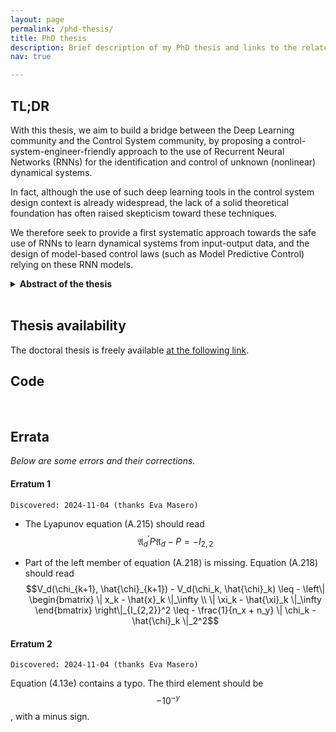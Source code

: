 ```yaml
---
layout: page
permalink: /phd-thesis/
title: PhD thesis
description: Brief description of my PhD thesis and links to the related source codes.
nav: true

---
```


## TL;DR
With this thesis, we aim to build a bridge between the Deep Learning community and the Control System community, by proposing a control-system-engineer-friendly approach to the use of Recurrent Neural Networks (RNNs) for the identification and control of unknown (nonlinear) dynamical systems.

In fact, although the use of such deep learning tools in the control system design context is already widespread, the lack of a solid theoretical foundation has often raised skepticism toward these techniques.

We therefore seek to provide a first systematic approach towards the safe use of RNNs to learn dynamical systems from input-output data, and the design of model-based control laws (such as Model Predictive Control) relying on these RNN models.

<details>
	<summary><b>Abstract of the thesis</b></summary>
    <blockquote>
    This doctoral thesis aims to establish a theoretically-sound framework for the adoption of Recurrent Neural Network (RNN) models in the context of nonlinear system identification and model-based control design. 
    The idea, long advocated by practitioners, of exploiting the remarkable modeling performances of RNNs to learn black-box models of unknown nonlinear systems, and then using such models to synthesize model-based control laws, has already shown considerable potential in many practical applications.<br><br>

    On the other hand, the adoption of these architectures by the control systems community has been so far limited, mainly because the generality of these architectures makes it difficult to attain general properties and to build solid theoretical foundations for their safe and profitable use for control design. <br><br>

    To address these gaps, we first provide a control engineer-friendly description of the most common RNN architectures, i.e., Neural NARXs (NNARXs), Gated Recurrent Units (GRUs), and Long Short-Term Memory networks (LSTMs), as well as their training procedure.
    The stability properties of these architectures are then analyzed, using common nonlinear systems' stability notions such as the Input-to-State Stability (ISS), the Input-to-State Practical Stability (ISPS), and the Incremental Input-to-State Stability ({\delta}ISS).
    In particular, sufficient conditions for these properties are devised for the considered RNN architectures, and it is shown how to enforce these conditions during the training procedure, in order to learn provenly stable RNN models.<br><br>

    Model-based control strategies are then synthesized for these models.
    In particular, nonlinear model predictive control schemes are first designed: in this context, the model's {\delta}ISS is shown to  enable the attainment of nominal  closed-loop stability and, under a suitable design of the control scheme, also robust asymptotic zero-error output regulation.
    Then, an alternative computationally-lightweight control scheme, based on the internal model control strategy, is proposed, and its closed-loop properties are discussed.
    The performances of these control schemes are tested on several nonlinear benchmark systems, demonstrating the potentiality of the proposed framework. <br><br>

    Finally, some fundamental issues for the practical implementation of RNN-based control strategies are mentioned. 
    In particular, we discuss the need for the safety verification of RNN models and their adaptation in front of changes of the plant's behavior, the definition of RNN structures that exploit qualitative physical knowledge of the system to boost the  performances and interpretability of these models, and the problem of designing  control schemes that are robust to the unavoidable plant-model mismatch.
    </blockquote>
</details>

<br/>

## Thesis availability 
The doctoral thesis is freely available [at the following link](https://www.politesi.polimi.it/handle/10589/196384).

## Code
<div class="repo-card" data-repo="bonassifabio/ssnet"></div>

<br/>

## Errata
*Below are some errors and their corrections.*

#### Erratum 1
`Discovered: 2024-11-04 (thanks Eva Masero)` 

* The Lyapunov equation (A.215) should read $$\mathfrak{A}_d^{\prime} P \mathfrak{A}_d - P = -I_{2,2}$$

* Part of the left member of equation (A.218) is missing. Equation (A.218) should read
$$V_d(\chi_{k+1}, \hat{\chi}_{k+1}) - V_d(\chi_k, \hat{\chi}_k) \leq - \left\| \begin{bmatrix}
    \| x_k - \hat{x}_k \|_\infty \\ \| \xi_k - \hat{\xi}_k \|_\infty 
\end{bmatrix} \right\|_{I_{2,2}}^2 \leq - \frac{1}{n_x + n_y} \| \chi_k - \hat{\chi}_k \|_2^2$$


#### Erratum 2
`Discovered: 2024-11-04 (thanks Eva Masero)` 

Equation (4.13e) contains a typo. The third element should be $$-10^{-y}$$, with a minus sign.